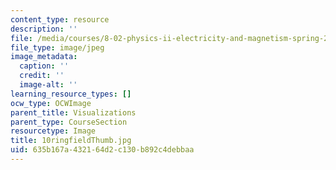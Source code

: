 ```yaml
---
content_type: resource
description: ''
file: /media/courses/8-02-physics-ii-electricity-and-magnetism-spring-2007/635b167a432164d2c130b892c4debbaa_10ringfieldThumb.jpg
file_type: image/jpeg
image_metadata:
  caption: ''
  credit: ''
  image-alt: ''
learning_resource_types: []
ocw_type: OCWImage
parent_title: Visualizations
parent_type: CourseSection
resourcetype: Image
title: 10ringfieldThumb.jpg
uid: 635b167a-4321-64d2-c130-b892c4debbaa
---
```

